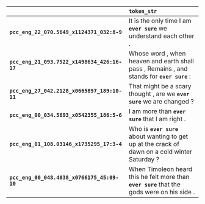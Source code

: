 |                                              | `token_str`                                                                                       |
|:---------------------------------------------|:--------------------------------------------------------------------------------------------------|
| **`pcc_eng_22_070.5649_x1124371_032:8-9`**   | It is the only time I am __``ever sure``__ we understand each other .                             |
| **`pcc_eng_21_093.7522_x1498634_426:16-17`** | Whose word , when heaven and earth shall pass , Remains , and stands for __``ever sure``__ :      |
| **`pcc_eng_27_042.2128_x0665897_189:10-11`** | That might be a scary thought , are we __``ever sure``__ we are changed ?                         |
| **`pcc_eng_00_034.5693_x0542355_186:5-6`**   | I am more than __``ever sure``__ that I am right .                                                |
| **`pcc_eng_01_108.03146_x1735295_17:3-4`**   | Who is __``ever sure``__ about wanting to get up at the crack of dawn on a cold winter Saturday ? |
| **`pcc_eng_00_048.4038_x0766175_45:09-10`**  | When Timoleon heard this he felt more than __``ever sure``__ that the gods were on his side .     |